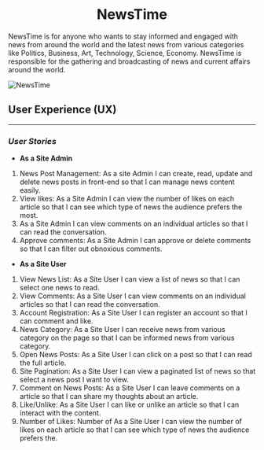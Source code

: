 
<h1 align="center">NewsTime</h1> 

NewsTime is for anyone who wants to stay informed and engaged with news from around the world and the latest news from various categories like Politics, Business, Art, Technology, Science, Economy.
NewsTime is responsible for the gathering and broadcasting of news and current affairs around the world.

![NewsTime](AmIResponsive)


## __User Experience (UX)__
___

### _User Stories_


* **As a Site Admin**


1. News Post Management: As a site Admin I can create, read, update and delete news posts in front-end so that I can manage news content easily.
2. View likes: As a Site Admin I can view the number of likes on each article so that I can see which type of news the audience prefers the most.
3. As a Site Admin I can view comments on an individual articles so that I can read the conversation.
4. Approve comments: As a Site Admin I can approve or delete comments so that I can filter out obnoxious comments.



* **As a Site User**


1. View News List: As a Site User I can view a list of news so that I can select one news to read.
2. View Comments: As a Site User I can view comments on an individual articles so that I can read the conversation.
3. Account Registration: As a Site User I can register an account so that I can comment and like.
4. News Category: As a Site User I can receive news from various category on the page so that I can be informed news from various category.
5. Open News Posts: As a Site User I can click on a post so that I can read the full article.
6. Site Pagination: As a Site User I can view a paginated list of news so that select a news post I want to view.
7. Comment on News Posts: As a Site User I can leave comments on a article so that I can share my thoughts about an article.
8. Like/Unlike: As a Site User I can like or unlike an article so that I can interact with the content.
8. Number of Likes: Number of As a Site User I can view the number of likes on each article so that I can see which type of news the audience prefers the.